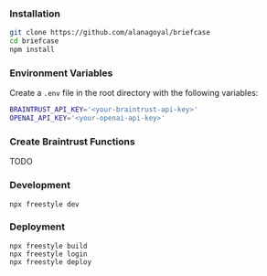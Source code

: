 ### Installation
```bash
git clone https://github.com/alanagoyal/briefcase
cd briefcase
npm install
```

### Environment Variables

Create a `.env` file in the root directory with the following variables:

```bash
BRAINTRUST_API_KEY='<your-braintrust-api-key>'
OPENAI_API_KEY='<your-openai-api-key>'
```

### Create Braintrust Functions
TODO

### Development
```
npx freestyle dev
```

### Deployment
```
npx freestyle build
npx freestyle login
npx freestyle deploy
```
